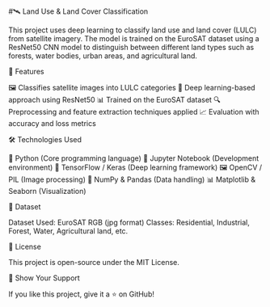 #🛰️ Land Use & Land Cover Classification

This project uses deep learning to classify land use and land cover (LULC) from satellite imagery. The model is trained on the EuroSAT dataset using a ResNet50 CNN model to distinguish between different land types such as forests, water bodies, urban areas, and agricultural land.

🚀 Features

🖼️ Classifies satellite images into LULC categories
🧠 Deep learning-based approach using ResNet50
📊 Trained on the EuroSAT dataset
🔍 Preprocessing and feature extraction techniques applied
📈 Evaluation with accuracy and loss metrics

🛠️ Technologies Used

🐍 Python (Core programming language)
📒 Jupyter Notebook (Development environment)
🧠 TensorFlow / Keras (Deep learning framework)
🖼️ OpenCV / PIL (Image processing)
🔢 NumPy & Pandas (Data handling)
📊 Matplotlib & Seaborn (Visualization)

📂 Dataset

Dataset Used: EuroSAT RGB (jpg format)
Classes: Residential, Industrial, Forest, Water, Agricultural land, etc.

📜 License

This project is open-source under the MIT License.

🌟 Show Your Support

If you like this project, give it a ⭐ on GitHub!

